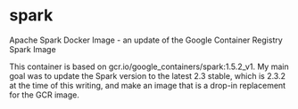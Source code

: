 # spark
Apache Spark Docker Image - an update of the Google Container Registry Spark Image

This container is based on gcr.io/google_containers/spark:1.5.2_v1. My main goal was to update the Spark version to the latest 2.3 stable, which is 2.3.2 at the time of this writing, and make an image that is a drop-in replacement for the GCR image.
